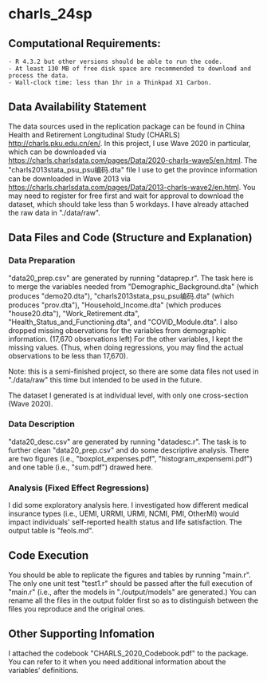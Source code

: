 # charls_24sp

## Computational Requirements:
	- R 4.3.2 but other versions should be able to run the code. 
	- At least 130 MB of free disk space are recommended to download and process the data. 
	- Wall-clock time: less than 1hr in a Thinkpad X1 Carbon. 

## Data Availability Statement

The data sources used in the replication package can be found in China Health and Retirement Longitudinal Study (CHARLS) http://charls.pku.edu.cn/en/. In this project, I use Wave 2020 in particular, which can be downloaded via https://charls.charlsdata.com/pages/Data/2020-charls-wave5/en.html. The "charls2013stata_psu_psu编码.dta" file I use to get the province information can be downloaded in Wave 2013 via https://charls.charlsdata.com/pages/Data/2013-charls-wave2/en.html. You may need to register for free first and wait for approval to download the dataset, which should take less than 5 workdays. I have already attached the raw data in "./data/raw".

## Data Files and Code (Structure and Explanation)
### Data Preparation
 "data20_prep.csv" are generated by running "dataprep.r". The task here is to merge the variables needed from "Demographic_Background.dta" (which produces "demo20.dta"), "charls2013stata_psu_psu编码.dta" (which produces "prov.dta"), "Household_Income.dta" (which produces "house20.dta"), "Work_Retirement.dta", "Health_Status_and_Functioning.dta", and "COVID_Module.dta". I also dropped missing observations for the variables from demographic information. (17,670 observations left) For the other variables, I kept the missing values. (Thus, when doing regressions, you may find the actual observations to be less than 17,670).

 Note: this is a semi-finished project, so there are some data files not used in "./data/raw" this time but intended to be used in the future.

 The dataset I generated is at individual level, with only one cross-section (Wave 2020).

 ### Data Description
 "data20_desc.csv" are generated by running "datadesc.r". The task is to further clean  "data20_prep.csv" and do some descriptive analysis. There are two figures (i.e., "boxplot_expenses.pdf", "histogram_expensemi.pdf") and one table (i.e., "sum.pdf") drawed here.

 ### Analysis (Fixed Effect Regressions)
I did some exploratory analysis here. I investigated how different medical insurance types (i.e., UEMI, URRMI, URMI, NCMI, PMI, OtherMI) would impact individuals' self-reported health status and life satisfaction. The output table is "feols.md".

## Code Execution 
You should be able to replicate the figures and tables by running "main.r". The only one unit test "test1.r" should be passed after the full execution of "main.r" (i.e., after the models in "./output/models" are generated.) You can rename all the files in the output folder first so as to distinguish between the files you reproduce and the original ones.

## Other Supporting Infomation
I attached the codebook "CHARLS_2020_Codebook.pdf" to the package. You can refer to it when you need additional information about the variables' definitions.
